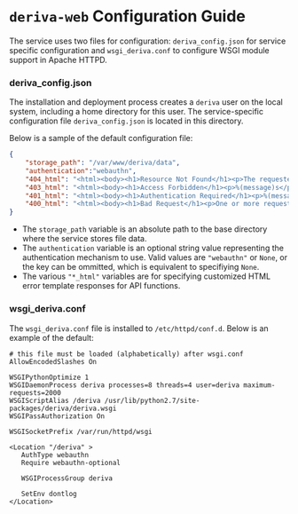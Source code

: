 # `deriva-web` Configuration Guide
The service uses two files for configuration: `deriva_config.json` for service specific configuration and `wsgi_deriva.conf` to configure WSGI module support in Apache HTTPD.

### deriva_config.json
The installation and deployment process creates a `deriva` user on the local system, including a home directory for this user.  The service-specific configuration file `deriva_config.json` is located in this directory.

Below is a sample of the default configuration file:

```json
{
    "storage_path": "/var/www/deriva/data",
    "authentication":"webauthn",
    "404_html": "<html><body><h1>Resource Not Found</h1><p>The requested resource could not be found at this location.</p><p>Additional information:</p><p><pre>%(message)s</pre></p></body></html>",
    "403_html": "<html><body><h1>Access Forbidden</h1><p>%(message)s</p></body></html>",
    "401_html": "<html><body><h1>Authentication Required</h1><p>%(message)s</p></body></html>",
    "400_html": "<html><body><h1>Bad Request</h1><p>One or more request parameters are incorrect.</p><p>Additional information:</p><p><pre>%(message)s</pre></p></body></html>"
}
```

* The `storage_path` variable is an absolute path to the base directory where the service stores file data.
* The `authentication` variable is an optional string value representing the authentication mechanism to use.  Valid values are `"webauthn"` or `None`, or the key can be ommitted, which is equivalent to specifiying `None`.
* The various `"*_html"` variables are for specifying customized HTML error template responses for API functions.

### wsgi_deriva.conf
The `wsgi_deriva.conf` file is installed to `/etc/httpd/conf.d`. Below is an example of the default:
```
# this file must be loaded (alphabetically) after wsgi.conf
AllowEncodedSlashes On

WSGIPythonOptimize 1
WSGIDaemonProcess deriva processes=8 threads=4 user=deriva maximum-requests=2000
WSGIScriptAlias /deriva /usr/lib/python2.7/site-packages/deriva/deriva.wsgi
WSGIPassAuthorization On

WSGISocketPrefix /var/run/httpd/wsgi

<Location "/deriva" >
   AuthType webauthn
   Require webauthn-optional

   WSGIProcessGroup deriva

   SetEnv dontlog
</Location>
```
